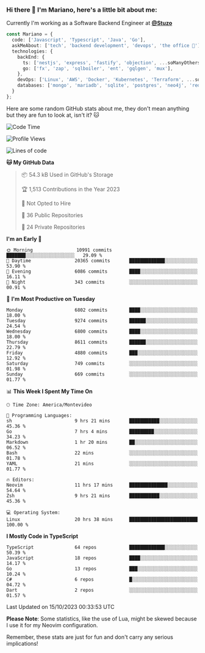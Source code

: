 ### Hi there 👋 I'm Mariano, here's a little bit about me:

Currently I'm working as a Software Backend Engineer at [**@Stuzo**](https://www.stuzo.com/)

```ts
const Mariano = {
  code: ['Javascript', 'Typescript', 'Java', 'Go'],
  askMeAbout: ['tech', 'backend development', 'devops', 'the office 💼'],
  technologies: {
    backEnd: {
      ts: ['nestjs', 'express', 'fastify', 'objection', ...soManyOthersFrameworks],
      go: ['fx', 'zap', 'sqlboiler', 'ent', 'gqlgen', 'mux'],
    },
    devOps: ['Linux', 'AWS', 'Docker', 'Kubernetes', 'Terraform', ...soManyOthersTools],
    databases: ['mongo', 'mariadb', 'sqlite', 'postgres', 'neo4j', 'redis', ...],
  }
};
```

Here are some random GitHub stats about me, they don't mean anything but they are fun to look at, isn't it? 🐱

<!--START_SECTION:waka-->
![Code Time](http://img.shields.io/badge/Code%20Time-1%2C313%20hrs%2018%20mins-blue)

![Profile Views](http://img.shields.io/badge/Profile%20Views-1-blue)

![Lines of code](https://img.shields.io/badge/From%20Hello%20World%20I%27ve%20Written-11.6%20million%20lines%20of%20code-blue)

**🐱 My GitHub Data** 

> 📦 54.3 kB Used in GitHub's Storage 
 > 
> 🏆 1,513 Contributions in the Year 2023
 > 
> 🚫 Not Opted to Hire
 > 
> 📜 36 Public Repositories 
 > 
> 🔑 24 Private Repositories 
 > 
**I'm an Early 🐤** 

```text
🌞 Morning                10991 commits       ███████░░░░░░░░░░░░░░░░░░   29.09 % 
🌆 Daytime                20365 commits       █████████████░░░░░░░░░░░░   53.90 % 
🌃 Evening                6086 commits        ████░░░░░░░░░░░░░░░░░░░░░   16.11 % 
🌙 Night                  343 commits         ░░░░░░░░░░░░░░░░░░░░░░░░░   00.91 % 
```
📅 **I'm Most Productive on Tuesday** 

```text
Monday                   6802 commits        ████░░░░░░░░░░░░░░░░░░░░░   18.00 % 
Tuesday                  9274 commits        ██████░░░░░░░░░░░░░░░░░░░   24.54 % 
Wednesday                6800 commits        ████░░░░░░░░░░░░░░░░░░░░░   18.00 % 
Thursday                 8611 commits        ██████░░░░░░░░░░░░░░░░░░░   22.79 % 
Friday                   4880 commits        ███░░░░░░░░░░░░░░░░░░░░░░   12.92 % 
Saturday                 749 commits         ░░░░░░░░░░░░░░░░░░░░░░░░░   01.98 % 
Sunday                   669 commits         ░░░░░░░░░░░░░░░░░░░░░░░░░   01.77 % 
```


📊 **This Week I Spent My Time On** 

```text
🕑︎ Time Zone: America/Montevideo

💬 Programming Languages: 
sh                       9 hrs 21 mins       ███████████░░░░░░░░░░░░░░   45.36 % 
Go                       7 hrs 4 mins        █████████░░░░░░░░░░░░░░░░   34.23 % 
Markdown                 1 hr 20 mins        ██░░░░░░░░░░░░░░░░░░░░░░░   06.52 % 
Bash                     22 mins             ░░░░░░░░░░░░░░░░░░░░░░░░░   01.78 % 
YAML                     21 mins             ░░░░░░░░░░░░░░░░░░░░░░░░░   01.77 % 

🔥 Editors: 
Neovim                   11 hrs 17 mins      ██████████████░░░░░░░░░░░   54.64 % 
Zsh                      9 hrs 21 mins       ███████████░░░░░░░░░░░░░░   45.36 % 

💻 Operating System: 
Linux                    20 hrs 38 mins      █████████████████████████   100.00 % 
```

**I Mostly Code in TypeScript** 

```text
TypeScript               64 repos            █████████████░░░░░░░░░░░░   50.39 % 
JavaScript               18 repos            ████░░░░░░░░░░░░░░░░░░░░░   14.17 % 
Go                       13 repos            ███░░░░░░░░░░░░░░░░░░░░░░   10.24 % 
C#                       6 repos             █░░░░░░░░░░░░░░░░░░░░░░░░   04.72 % 
Dart                     2 repos             ░░░░░░░░░░░░░░░░░░░░░░░░░   01.57 % 
```




 Last Updated on 15/10/2023 00:33:53 UTC
<!--END_SECTION:waka-->

**Please Note**: Some statistics, like the use of Lua, might be skewed because I use it for my Neovim configuration.

Remember, these stats are just for fun and don't carry any serious implications!
